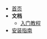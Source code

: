 - [首页](docs/index.md)
- **文档**
  - [入门教程](docs/guide/getting-started.md)
- [安装指南](docs/installation.md)
